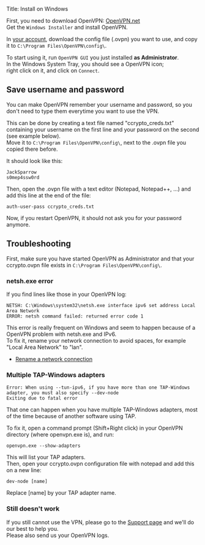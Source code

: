Title: Install on Windows

First, you need to download OpenVPN:
[OpenVPN.net](http://openvpn.net/index.php/open-source/downloads.html)  
Get the `Windows Installer` and install OpenVPN.

In [your account](/account/), download the config file (.ovpn) you want to use,
and copy it to `C:\Program Files\OpenVPN\config\`.

To start using it, run `OpenVPN GUI` you just installed **as Administrator**.  
In the Windows System Tray, you should see a OpenVPN icon;  
right click on it, and click on `Connect`.  



Save username and password
--------------------------
You can make OpenVPN remember your username and password, so you don't need
to type them everytime you want to use the VPN.  

This can be done by creating a text file named "ccrypto_creds.txt" containing
your username on the first line and your password on the second
(see example below).  
Move it to `C:\Program Files\OpenVPN\config\`, next to the .ovpn file you
copied there before.  

It should look like this:

    JackSparrow
    s0mep4ssw0rd

Then, open the .ovpn file with a text editor (Notepad, Notepad++, ...)
and add this line at the end of the file:

    auth-user-pass ccrypto_creds.txt

Now, if you restart OpenVPN, it should not ask you for your password anymore.



Troubleshooting
---------------

First, make sure you have started OpenVPN as Administrator and that your
ccrypto.ovpn file exists in `C:\Program Files\OpenVPN\config\`.  


### netsh.exe error

If you find lines like those in your OpenVPN log:

    NETSH: C:\Windows\system32\netsh.exe interface ipv6 set address Local Area Network
    ERROR: netsh command failed: returned error code 1

This error is really frequent on Windows and seem to happen because of
a OpenVPN problem with netsh.exe and IPv6.  
To fix it, rename your network connection to avoid spaces,
for example "Local Area Network" to "lan".

  - [Rename a network connection](http://windows.microsoft.com/en-au/windows-vista/rename-a-network-connection)


### Multiple TAP-Windows adapters

    Error: When using --tun-ipv6, if you have more than one TAP-Windows adapter, you must also specify --dev-node
    Exiting due to fatal error

That one can happen when you have multiple TAP-Windows adapters, most of the
time because of another software using TAP.

To fix it, open a command prompt (Shift+Right click) in your OpenVPN directory
(where openvpn.exe is), and run:

    openvpn.exe --show-adapters

This will list your TAP adapters.  
Then, open your ccrypto.ovpn configuration file with notepad and add this on a
new line:

    dev-node [name]

Replace [name] by your TAP adapter name.


### Still doesn't work

If you still cannot use the VPN, please go to the [Support page](/page/help)
and we'll do our best to help you.  
Please also send us your OpenVPN logs.


